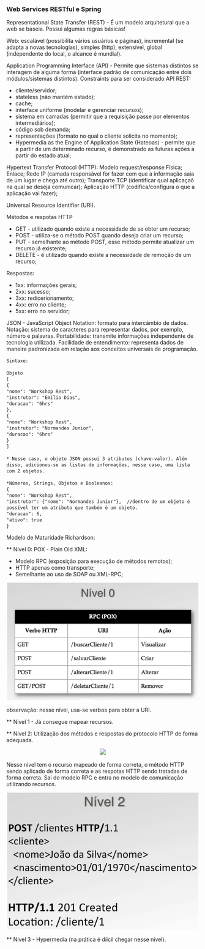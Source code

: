 <h3>Web Services RESTful e Spring</h3>


Representational State Transfer (REST) - É um modelo arquitetural que a web se baseia. Possui algumas regras básicas!

Web: escalável (possibilita vários usuários e páginas), incremental (se adapta a novas tecnologias), simples (http), extensível, global (independente do local, o alcance é mundial). 

Application Programming Interface (API) - Permite que sistemas distintos se interagem de alguma forma (interface padrão de comunicação entre dois módulos/sistemas distintos). 
Constraints para ser considerado API REST: 
- cliente/servidor;
- stateless (não mantém estado);
- cache;
- interface uniforme (modelar e gerenciar recursos);
- sistema em camadas (permitir que a requisição passe por elementos intermediários); 
- código sob demanda;
- representações (formato no qual o cliente solicita no momento);
- Hypermedia as the Engine of Application State (Hateoas) - permite que a partir de um determinado recurso, é demonstrado as futuras ações a partir do estado atual;

Hypertext Transfer Protocol (HTTP): Modelo request/response 
Física;
Enlace;
Rede IP (camada responsável for fazer com que a informação saia de um lugar e chega até outro);
Transporte TCP (identificar qual aplicaçaõ na qual se deseja comunicar);
Aplicação HTTP (codifica/configura o que a aplicação vai fazer);

Universal Resource Identifier (URI).

Métodos e respotas HTTP

* GET - utilizado quando existe a necessidade de se obter um recurso;
* POST - utiliza-se o método POST quando deseja criar um recurso;
* PUT - semelhante ao método POST, esse método permite atualizar um recurso já existente;
* DELETE - é utilizado quando existe a necessidade de remoção de um recurso;

Respostas:
* 1xx: informações gerais;
* 2xx: sucesso;
* 3xx: redicerionamento;
* 4xx: erro no cliente;
* 5xx: erro no servidor;

JSON - JavaScript Object Notation: formato para intercâmbio de dados.
Notação: sistema de caracteres para representar dados, por exemplo, número e palavras. 
Portabilidade: transmite informações independente de tecnologia utilizada.
Facilidade de entendimento: representa dados de maneira padronizada em relação aos conceitos universais de programação.


```
Sintaxe:

Objeto
[
{
"nome": "Workshop Rest",
"instrutor": "Emílio Dias",
"duracao": "6hrs"
},
{
"nome": "Workshop Rest",
"instrutor": "Normandes Junior",
"duracao": "6hrs"
}
]

* Nesse caso, o objeto JSON possui 3 atributos (chave-valor). Além disso, adicionou-se as listas de informações, nesse caso, uma lista com 2 objetos.

*Números, Strings, Objetos e Booleanos:
{
"nome": "Workshop Rest",
"instrutor": {"nome": "Normandes Junior"},  //dentro de um objeto é possível ter um atributo que também é um objeto.
"duracao": 6,
"ativo": true
}

```
Modelo de Maturidade Richardson:

** Nível 0: POX - Plain Old XML:
* Modelo RPC (exposição para execução de métodos remotos);
* HTTP apenas como transporte;
* Semelhante ao uso de SOAP ou XML-RPC;

<p align="center">
  <img width="500" src="https://github.com/Jennyads/Web-Services-RESTful-e-Spring/blob/main/Imagens/niveo%200.png">
</p>
observação: nesse nível, usa-se verbos para obter a URI.

** Nível 1 - Já consegue mapear recursos.

** Nível 2: Utilização dos métodos e respostas do protocolo HTTP de forma adequada.
<p align="center">
  <img width="500" src="https://github.com/Jennyads/Web-Services-RESTful-e-Spring/blob/main/Imagens/n%C3%ADvel%202.png">
</p>

Nesse nível tem o recurso mapeado de forma correta, o método HTTP sendo aplicado de forma correta e as respotas HTTP sendo tratadas de forma correta. Sai do modelo RPC e entra no modelo de comunicação utilizando recursos.
<p align="center">
  <img width="500" src="https://github.com/Jennyads/Web-Services-RESTful-e-Spring/blob/main/Imagens/nivel%202%20metodo.png">
</p>

** Nível 3 - Hypermedia (na prática é díicil chegar nesse nível). 

